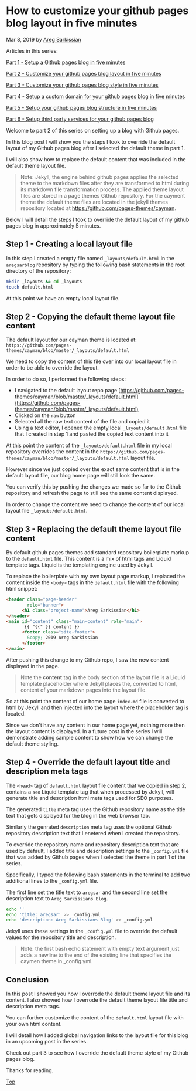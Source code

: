 # How to customize your github pages blog layout in five minutes

Mar 8, 2019 by [Areg Sarkissian](https://aregsar.com/about)

Articles in this series:

[Part 1 - Setup a Github pages blog in five minutes](https://aregsar.com/blog/2019/how-to-setup-a-github-pages-blog-in-five-minutes)

[Part 2 - Customize your github pages blog layout in five minutes](https://aregsar.com/blog/2019/how-to-customize-your-github-pages-blog-layout-in-five-minutes)

[Part 3 - Customize your github pages blog style in five minutes](https://aregsar.com/blog/2019/how-to-customize-your-github-pages-blog-style-in-five-minutes)

[Part 4 - Setup a custom domain for your github pages blog in five minutes](https://aregsar.com/blog/2019/how-to-setup-a-custom-domain-for-your-github-pages-blog-in-five-minutes)

[Part 5 - Setup your github pages blog structure in five minutes](https://aregsar.com/blog/2019/how-to-setup-your-github-pages-blog-structure-in-five-minutes)

[Part 6 - Setup third party services for your github pages blog](https://aregsar.com/blog/2019/how-to-setup-third-party-services-for-your-github-pages-blog)

Welcome to part 2 of this series on setting up a blog with Github pages.

In this blog post I will show you the steps I took to override the default layout of my Github pages blog after I selected the default theme in part 1.

I will also show how to replace the default content that was included in the default theme layout file.

> Note: Jekyll, the engine behind github pages applies the selected theme to the 
markdown files after they are transformed to html during its markdown file transformation process. The applied theme layout files are stored in a page themes Github repository. For the cayment theme the default theme files are located in the jekyll themes repository located at https://github.com/pages-themes/cayman.

Below I will detail the steps I took to override the default layout of my github pages blog in approximately 5 minutes.

## Step 1 - Creating a local layout file

In this step I created a empty file named `_layouts/default.html` in the `aregsarblog` repository by typing the following bash statements in the root directory of the repository:

```bash
mkdir _layouts && cd _layouts
touch default.html
```

At this point we have an empty local layout file.

## Step 2 - Copying the default theme layout file content

The default layout for our cayman theme is located at: `https://github.com/pages-themes/cayman/blob/master/_layouts/default.html`

We need to copy the content of this file over into our local layout file in order to be able to override the layout.

In order to do so, I performed the following steps:

+ I navigated to the default layout repo page
[https://github.com/pages-themes/cayman/blob/master/_layouts/default.html](https://github.com/pages-themes/cayman/blob/master/_layouts/default.html)
+ Clicked on the `raw` button
+ Selected all the raw text content of the file and copied it
+ Using a text editor, I opened the empty local `_layouts/default.html` file that I created in step 1 and pasted the copied text content into it

At this point the content of the `_layouts/default.html` file in my local repository overrides the content in the `https://github.com/pages-themes/cayman/blob/master/_layouts/default.html` layout file.

However since we just copied over the exact same content that is in the default layout file, our blog home page will still look the same.

You can verify this by pushing the changes we made so far to the Github repository and refresh the page to still see the same content displayed.

In order to change the content we need to change the content of our local layout file `_layouts/default.html`.

## Step 3 - Replacing the default theme layout file content

By default github pages themes add standard repository boilerplate markup
to the `default.html` file. This content is a mix of html tags and Liquid template tags.
Liquid is the templating engine used by Jekyll.

To replace the boilerplate with my own layout page markup, I replaced the content inside the `<body>` tags in the `default.html` file with the following html snippet:

```html
<header class="page-header"  
        role="banner">
      <h1 class="project-name">Areg Sarkissian</h1>
</header>
<main id="content" class="main-content" role="main">
       {{ "{{" }} content }}
      <footer class="site-footer">
        &copy; 2019 Areg Sarkissian
      </footer>
</main>
```

After pushing this change to my Github repo, I saw the new content displayed in the page.

> Note the __content__ tag in the body section of the layout file is a Liquid template placeholder where Jekyll places the, converted to html, content of your markdown pages into the layout file.

So at this point the content of our home page `index.md` file is converted to html by Jekyll and then injected into the layout where the placeholder tag is located.

Since we don't have any content in our home page yet, nothing more then the layout content is displayed. In a future post in the series I will demonstrate adding sample content to show how we can change the default theme styling.

## Step 4 - Override the default layout title and description meta tags

The `<head>` tag of `default.html` layout file content that we copied in step 2, contains a `seo` Liquid template tag that when processed by Jekyll, will generate title and description html meta tags used for SEO purposes.

The generated `title` meta tag uses the Github repository name as the title text that gets displayed for the blog in the web browser tab.

Similarly the genrated `description` meta tag uses the optional Github repository description text that I enetered when I created the repository.

To override the repository name and repository description text that are used by default, I added title and description settings to the `_config.yml` file that was added by Github pages when I selected the theme in part 1 of the series.

Specifically, I typed the following bash statements in the terminal to add two additional lines to the `_config.yml` file.

The first line set the title text to `aregsar` and the second line set the description text to `Areg Sarkissians Blog`.

```bash
echo ''
echo 'title: aregsar' >> _config.yml
echo 'description: Areg Sarkissians Blog' >> _config.yml
```

Jekyll uses these settings in the `_config.yml` file to override the default values for the repository title and description.

> Note: the first bash echo statement with empty text argument just adds a newline to the end of the existing line that specifies the caymen theme in _config.yml.

## Conclusion

In this post I showed you how I overrode the default theme layout file and its content. I also showed how I overrode the default theme layout file title and description meta tags.

You can further customize the content of the `default.html` layout file with your own html content. 

I will detail how I added global navigation links to the layout file for this blog in an upcoming post in the series.

Check out part 3 to see how I override the default theme style of my Github pages blog.

Thanks for reading.

[Top](#how-to-customize-your-github-pages-blog-layout-in-five-minutes)
